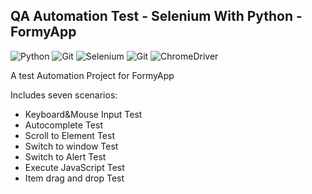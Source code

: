 ﻿## QA Automation Test - Selenium With Python - FormyApp
 ![Python](https://img.shields.io/badge/Python-FFD43B?style=for-the-badge&logo=python&logoColor=blue)
 ![Git](https://img.shields.io/badge/GIT-E44C30?style=for-the-badge&logo=git&logoColor=white)
 ![Selenium](https://img.shields.io/badge/Selenium-43B02A?style=for-the-badge&logo=Selenium&logoColor=white)
 ![Git](https://img.shields.io/badge/GIT-E44C30?style=for-the-badge&logo=git&logoColor=white)
 ![ChromeDriver](https://img.shields.io/badge/Google_chrome-4285F4?style=for-the-badge&logo=Google-chrome&logoColor=white)
 <p>A test Automation Project for FormyApp </p>
 <p>Includes seven scenarios:</p>
 <ul>
  <li>Keyboard&Mouse Input Test</li>
  <li>Autocomplete Test</li>
  <li>Scroll to Element Test</li>
  <li>Switch to window Test</li>
  <li>Switch to Alert Test</li>
  <li>Execute JavaScript Test</li>
  <li>Item drag and drop Test</li>
 </ul>
